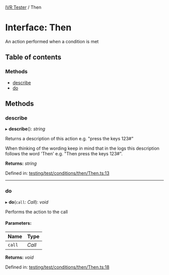 [IVR Tester](../README.md) / Then

# Interface: Then

An action performed when a condition is met

## Table of contents

### Methods

- [describe](then.md#describe)
- [do](then.md#do)

## Methods

### describe

▸ **describe**(): *string*

Returns a description of this action e.g. "press the keys 123#"

When thinking of the wording keep in mind that in the logs this
description follows the word 'Then' e.g. "Then press the keys 123#".

**Returns:** *string*

Defined in: [testing/test/conditions/then/Then.ts:13](https://github.com/SketchingDev/ivr-tester/blob/92d0740/packages/ivr-tester/src/testing/test/conditions/then/Then.ts#L13)

___

### do

▸ **do**(`call`: *Call*): *void*

Performs the action to the call

#### Parameters:

Name | Type |
:------ | :------ |
`call` | *Call* |

**Returns:** *void*

Defined in: [testing/test/conditions/then/Then.ts:18](https://github.com/SketchingDev/ivr-tester/blob/92d0740/packages/ivr-tester/src/testing/test/conditions/then/Then.ts#L18)
